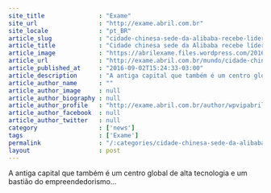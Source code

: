 ```yaml
---
site_title               : "Exame"
site_url                 : "http://exame.abril.com.br"
site_locale              : "pt_BR"
article_slug             : "cidade-chinesa-sede-da-alibaba-recebe-lideres-do-g-20"
article_title            : "Cidade chinesa sede da Alibaba recebe líderes do G-20"
article_image            : "https://abrilexame.files.wordpress.com/2016/09/size_960_16_9_hangzhou1.jpg?quality=70&strip=all&w=960"
article_url              : "http://exame.abril.com.br/mundo/cidade-chinesa-sede-da-alibaba-recebe-lideres-do-g-20/"
article_published_at     : "2016-09-02T15:24:33-03:00"
article_description      : "A antiga capital que também é um centro global de alta tecnologia e um bastião do empreendedorismo..."
article_author_name      : ""
article_author_image     : null
article_author_biography : null
article_author_profile   : "http://exame.abril.com.br/author/wpvipabril/"
article_author_facebook  : null
article_author_twitter   : null
category                 : ['news']
tags                     : ['Exame']
permalink                : "/:categories/cidade-chinesa-sede-da-alibaba-recebe-lideres-do-g-20/"
layout                   : post
---
```


A antiga capital que também é um centro global de alta tecnologia e um bastião do empreendedorismo...

